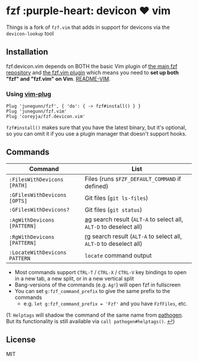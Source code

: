 fzf :purple-heart: devicon :heart: vim
===============

Things is a fork of `fzf.vim` that adds in support for devicons via the `devicon-lookup` tool

Installation
------------

fzf.devicon.vim depends on BOTH the basic Vim plugin of [the main fzf
repository](https://github.com/junegunn/fzf) and [the fzf.vim plugin](https::github.com/junegunn/fzf.vim) which means you need to **set up both "fzf" and
"fzf.vim" on Vim**.
[README-VIM][README-VIM].

[fzf-main]: https://github.com/junegunn/fzf
[README-VIM]: https://github.com/junegunn/fzf/blob/master/README-VIM.md

### Using [vim-plug](https://github.com/junegunn/vim-plug)

```vim
Plug 'junegunn/fzf', { 'do': { -> fzf#install() } }
Plug 'junegunn/fzf.vim'
Plug 'coreyja/fzf.devicon.vim'
```

`fzf#install()` makes sure that you have the latest binary, but it's optional,
so you can omit it if you use a plugin manager that doesn't support hooks.

Commands
--------

| Command           | List                                                                    |
| ---               | ---                                                                     |
| `:FilesWithDevicons [PATH]`   | Files (runs `$FZF_DEFAULT_COMMAND` if defined)                          |
| `:GFilesWithDevicons [OPTS]`  | Git files (`git ls-files`)                                              |
| `:GFilesWithDevicons?`        | Git files (`git status`)                                                |
| `:AgWithDevicons [PATTERN]`   | [ag][ag] search result (`ALT-A` to select all, `ALT-D` to deselect all) |
| `:RgWithDevicons [PATTERN]`   | [rg][rg] search result (`ALT-A` to select all, `ALT-D` to deselect all) |
| `:LocateWithDevicons PATTERN` | `locate` command output                                                 |

- Most commands support `CTRL-T` / `CTRL-X` / `CTRL-V` key
  bindings to open in a new tab, a new split, or in a new vertical split
- Bang-versions of the commands (e.g. `Ag!`) will open fzf in fullscreen
- You can set `g:fzf_command_prefix` to give the same prefix to the commands
    - e.g. `let g:fzf_command_prefix = 'Fzf'` and you have `FzfFiles`, etc.

(<a name="helptags">1</a>: `Helptags` will shadow the command of the same name
from [pathogen][pat]. But its functionality is still available via `call
pathogen#helptags()`. [↩](#a1))

[pat]: https://github.com/tpope/vim-pathogen
[f]:   https://github.com/tpope/vim-fugitive


License
-------

MIT

[fzf]:   https://github.com/junegunn/fzf
[run]:   https://github.com/junegunn/fzf/blob/master/README-VIM.md#fzfrun
[vimrc]: https://github.com/junegunn/dotfiles/blob/master/vimrc
[ag]:    https://github.com/ggreer/the_silver_searcher
[rg]:    https://github.com/BurntSushi/ripgrep
[us]:    https://github.com/SirVer/ultisnips
